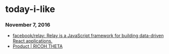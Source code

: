 # today-i-like
### November 7, 2016
- [facebook/relay: Relay is a JavaScript framework for building data-driven React applications.](https://github.com/facebook/relay) 
- [Product | RICOH THETA](https://theta360.com/en/about/theta/sc.html) 
